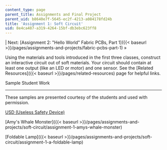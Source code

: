 ```yaml
---
content_type: page
parent_title: Assignments and Final Project
parent_uid: b8640e7f-5645-ec2f-4213-a084178fd24b
title: 'Assignment 1: Soft Circuit'
uid: 8e4ca487-a319-4264-15bf-db3ebc623ff8
---
```


| Next: [Assignment 2: "Hello World" Fabric PCBs, Part 1]({{< baseurl >}}/pages/assignments-and-projects/fabric-pcbs-part-1) » 

Using the materials and tools introduced in the first three classes, construct an interactive circuit out of soft materials. Your circuit should contain at least one output (like an LED or motor) and one sensor. See the [Related Resources]({{< baseurl >}}/pages/related-resources) page for helpful links.

Sample Student Work  

----------------------

These samples are presented courtesy of the students and used with permission.

[USD (Useless Safety Device)](/courses/media-arts-and-sciences/mas-962-special-topics-new-textiles-spring-2010/assignments-and-projects/soft-circuit/assignment-1-usd-useless-safety-device-version-0.1)

[Amy's Whale Monster]({{< baseurl >}}/pages/assignments-and-projects/soft-circuit/assignment-1-amys-whale-monster)

[Foldable Lamp]({{< baseurl >}}/pages/assignments-and-projects/soft-circuit/assignment-1-a-foldable-lamp)